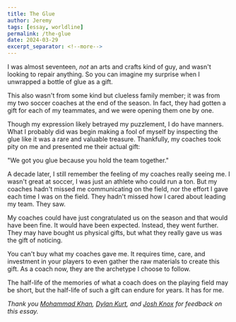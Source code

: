 ```yaml
---
title: The Glue
author: Jeremy
tags: [essay, worldline]
permalink: /the-glue
date: 2024-03-29
excerpt_separator: <!--more-->
---
```


I was almost seventeen, *not* an arts and crafts kind of guy, and wasn't looking to repair anything. So you can imagine my surprise when I unwrapped a bottle of glue as a gift.

This also wasn't from some kind but clueless family member; it was from my two soccer coaches at the end of the season. In fact, they had gotten a gift for each of my teammates, and we were opening them one by one.

Though my expression likely betrayed my puzzlement, I do have manners. What I probably did was begin making a fool of myself by inspecting the glue like it was a rare and valuable treasure. Thankfully, my coaches took pity on me and presented me their actual gift:

"We got you glue because you hold the team together."

A decade later, I still remember the feeling of my coaches really seeing me. I wasn't great at soccer, I was just an athlete who could run a ton. But my coaches hadn't missed me communicating on the field, nor the effort I gave each time I was on the field. They hadn't missed how I cared about leading my team. They saw.

My coaches could have just congratulated us on the season and that would have been fine. It would have been expected. Instead, they went further. They may have bought us physical gifts, but what they really gave us was the gift of noticing.

You can't buy what my coaches gave me. It requires time, care, and investment in your players to even gather the raw materials to create this gift. As a coach now, they are the archetype I choose to follow.

The half-life of the memories of what a coach does on the playing field may be short, but the half-life of such a gift can endure for years. It has for me.

*Thank you [Mohammad Khan](https://www.linkedin.com/in/mohammadkhan1859/), [Dylan Kurt](http://www.dylankurt.com/), and [Josh Knox](https://iamjoshknox.com/who-am-i/) for feedback on this essay.*